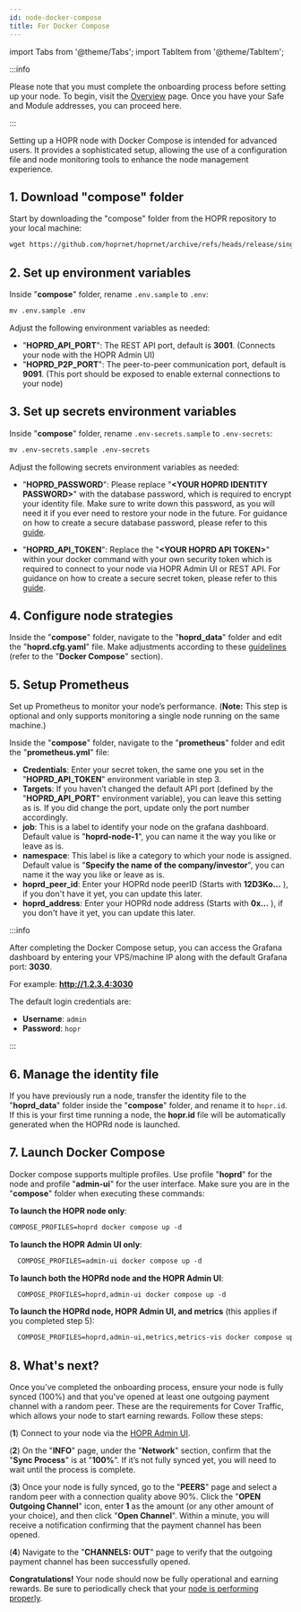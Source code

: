 ```yaml
---
id: node-docker-compose
title: For Docker Compose
---
```


import Tabs from '@theme/Tabs';
import TabItem from '@theme/TabItem';

:::info

Please note that you must complete the onboarding process before setting up your node. To begin, visit the [Overview](./run-a-node-overview.md) page. Once you have your Safe and Module addresses, you can proceed here.

:::

Setting up a HOPR node with Docker Compose is intended for advanced users. It provides a sophisticated setup, allowing the use of a configuration file and node monitoring tools to enhance the node management experience.

## 1. Download "compose" folder

Start by downloading the "compose" folder from the HOPR repository to your local machine:

```md
wget https://github.com/hoprnet/hoprnet/archive/refs/heads/release/singapore.zip && unzip singapore.zip "hoprnet-release-singapore/deploy/compose/*" -d extracted_files && mv extracted_files/hoprnet-release-singapore/deploy/compose . && rm -rf singapore.zip extracted_files
```

## 2. Set up environment variables

Inside "**compose**" folder, rename `.env.sample` to `.env`:

```md
mv .env.sample .env
```

Adjust the following environment variables as needed:

- "**HOPRD_API_PORT**": The REST API port, default is **3001**. (Connects your node with the HOPR Admin UI)
- "**HOPRD_P2P_PORT**": The peer-to-peer communication port, default is **9091**. (This port should be exposed to enable external connections to your node)

## 3. Set up secrets environment variables

Inside "**compose**" folder, rename `.env-secrets.sample` to `.env-secrets`:

```md
mv .env-secrets.sample .env-secrets
```

Adjust the following secrets environment variables as needed:

- "**HOPRD_PASSWORD**": Please replace "**\<YOUR HOPRD IDENTITY PASSWORD>**" with the database password, which is required to encrypt your identity file. Make sure to write down this password, as you will need it if you ever need to restore your node in the future. For guidance on how to create a secure database password, please refer to this [guide](./frequently-asked-questions.md#how-do-i-create-a-secure-password-for-the-secret-token-and-database-password). 

- "**HOPRD_API_TOKEN**": Replace the "**\<YOUR HOPRD API TOKEN>**" within your docker command with your own security token which is required to connect to your node via HOPR Admin UI or REST API. For guidance on how to create a secure secret token, please refer to this [guide](./frequently-asked-questions.md#how-do-i-create-a-secure-password-for-the-secret-token-and-database-password). 

## 4. Configure node strategies

Inside the "**compose**" folder, navigate to the "**hoprd_data**" folder and edit the "**hoprd.cfg.yaml**" file. Make adjustments according to these [guidelines](./manage-node-strategies.md) (refer to the "**Docker Compose**" section).

## 5. Setup Prometheus

Set up Prometheus to monitor your node’s performance. (**Note:** This step is optional and only supports monitoring a single node running on the same machine.)

Inside the "**compose**" folder, navigate to the "**prometheus**" folder and edit the "**prometheus.yml**" file:

- **Credentials**: Enter your secret token, the same one you set in the "**HOPRD_API_TOKEN**" environment variable in step 3.
- **Targets**: If you haven’t changed the default API port (defined by the "**HOPRD_API_PORT**" environment variable), you can leave this setting as is. If you did change the port, update only the port number accordingly.
- **job**: This is a label to identify your node on the grafana dashboard. Default value is "**hoprd-node-1**", you can name it the way you like or leave as is.
- **namespace**: This label is like a category to which your node is assigned. Default value is "**Specify the name of the company/investor**", you can name it the way you like or leave as is.
- **hoprd_peer_id**: Enter your HOPRd node peerID (Starts with **12D3Ko...** ), if you don't have it yet, you can update this later.
- **hoprd_address**: Enter your HOPRd node address (Starts with **0x...** ), if you don't have it yet, you can update this later.

:::info

After completing the Docker Compose setup, you can access the Grafana dashboard by entering your VPS/machine IP along with the default Grafana port: **3030**.

For example: **http://1.2.3.4:3030**

The default login credentials are:

- **Username**: `admin`
- **Password**: `hopr`

:::

## 6. Manage the identity file

If you have previously run a node, transfer the identity file to the "**hoprd_data**" folder inside the "**compose**" folder, and rename it to `hopr.id`. If this is your first time running a node, the **hopr.id** file will be automatically generated when the HOPRd node is launched.

## 7. Launch Docker Compose

Docker compose supports multiple profiles. Use profile "**hoprd**" for the node and profile "**admin-ui**" for the user interface. Make sure you are in the "**compose**" folder when executing these commands:

**To launch the HOPR node only**:
  
```md
COMPOSE_PROFILES=hoprd docker compose up -d
```

**To launch the HOPR Admin UI only**:
```md
  COMPOSE_PROFILES=admin-ui docker compose up -d
```

**To launch both the HOPRd node and the HOPR Admin UI**:
```md
  COMPOSE_PROFILES=hoprd,admin-ui docker compose up -d
```

**To launch the HOPRd node, HOPR Admin UI, and metrics** (this applies if you completed step 5): 
```md
  COMPOSE_PROFILES=hoprd,admin-ui,metrics,metrics-vis docker compose up -d
```

## 8. What's next?

Once you’ve completed the onboarding process, ensure your node is fully synced (100%) and that you've opened at least one outgoing payment channel with a random peer. These are the requirements for Cover Traffic, which allows your node to start earning rewards. Follow these steps:

(**1**) Connect to your node via the [HOPR Admin UI](./node-management-admin-ui.md#access-the-hopr-admin-ui).

(**2**) On the "**INFO**" page, under the "**Network**" section, confirm that the "**Sync Process**" is at "**100%**". If it’s not fully synced yet, you will need to wait until the process is complete.

(**3**) Once your node is fully synced, go to the "**PEERS**" page and select a random peer with a connection quality above 90%. Click the "**OPEN Outgoing Channel**" icon, enter **1** as the amount (or any other amount of your choice), and then click "**Open Channel**". Within a minute, you will receive a notification confirming that the payment channel has been opened.

(**4**) Navigate to the "**CHANNELS: OUT**" page to verify that the outgoing payment channel has been successfully opened.

**Congratulations!** Your node should now be fully operational and earning rewards. Be sure to periodically check that your [node is performing properly](./troubleshooting.md#how-to-check-if-my-node-is-performing-normally).